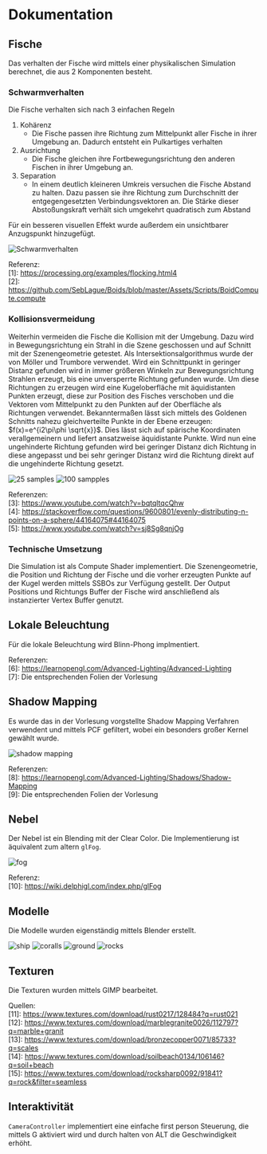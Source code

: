 # Dokumentation

## Fische

Das verhalten der Fische wird mittels einer physikalischen Simulation berechnet, die aus 2 Komponenten besteht.

### Schwarmverhalten

Die Fische verhalten sich nach 3 einfachen Regeln

1. Kohärenz
   - Die Fische passen ihre Richtung zum Mittelpunkt aller Fische in ihrer Umgebung an. Dadurch entsteht ein Pulkartiges verhalten
2. Ausrichtung
   - Die Fische gleichen ihre Fortbewegungsrichtung den anderen Fischen in ihrer Umgebung an.
3. Separation
   - In einem deutlich kleineren Umkreis versuchen die Fische Abstand zu halten. Dazu passen sie ihre Richtung zum Durchschnitt der entgegengesetzten Verbindungsvektoren an. Die Stärke dieser Abstoßungskraft verhält sich umgekehrt quadratisch zum Abstand

Für ein besseren visuellen Effekt wurde außerdem ein unsichtbarer Anzugspunkt hinzugefügt.

![](Screenshot%20from%202020-07-17%2015-16-10.png "Schwarmverhalten")

Referenz:  
[1]: <https://processing.org/examples/flocking.html4>  
[2]: <https://github.com/SebLague/Boids/blob/master/Assets/Scripts/BoidCompute.compute>  

### Kollisionsvermeidung

Weiterhin vermeiden die Fische die Kollision mit der Umgebung.
Dazu wird in Bewegungsrichtung ein Strahl in die Szene geschossen und auf Schnitt mit der Szenengeometrie getestet.
Als Intersektionsalgorithmus wurde der von Möller und Trumbore verwendet.
Wird ein Schnittpunkt in geringer Distanz gefunden wird in immer größeren Winkeln zur Bewegungsrichtung Strahlen erzeugt, bis eine unversperrte Richtung gefunden wurde.
Um diese Richtungen zu erzeugen wird eine Kugeloberfläche mit äquidistanten Punkten erzeugt, diese zur Position des Fisches verschoben und die Vektoren vom Mittelpunkt zu den Punkten auf der Oberfläche als Richtungen verwendet.
Bekanntermaßen lässt sich mittels des Goldenen Schnitts nahezu gleichverteilte Punkte in der Ebene erzeugen: $f(x)=e^{i2\pi\phi \sqrt{x}}$.
Dies lässt sich auf spärische Koordinaten verallgemeinern und liefert ansatzweise äquidistante Punkte.
Wird nun eine ungehinderte Richtung gefunden wird bei geringer Distanz dich Richtung in diese angepasst und bei sehr geringer Distanz wird die Richtung direkt auf die ungehinderte Richtung gesetzt.

![25 samples](samples_25.png "25 samples") 
![100 sampples](samples_100.png "100 samples")

Referenzen:  
[3]: <https://www.youtube.com/watch?v=bqtqltqcQhw>  
[4]: <https://stackoverflow.com/questions/9600801/evenly-distributing-n-points-on-a-sphere/44164075#44164075>  
[5]: <https://www.youtube.com/watch?v=sj8Sg8qnjOg>  

### Technische Umsetzung

Die Simulation ist als Compute Shader implementiert. Die Szenengeometrie, die Position und Richtung der Fische und die vorher erzeugten Punkte auf der Kugel werden mittels SSBOs zur Verfügung gestellt.
Der Output Positions und Richtungs Buffer der Fische wird anschließend als instanzierter Vertex Buffer genutzt.

## Lokale Beleuchtung

Für die lokale Beleuchtung wird Blinn-Phong implmentiert.  

Referenzen:  
[6]: <https://learnopengl.com/Advanced-Lighting/Advanced-Lighting>  
[7]: Die entsprechenden Folien der Vorlesung

## Shadow Mapping

Es wurde das in der Vorlesung vorgstellte Shadow Mapping Verfahren verwendent und mittels PCF gefiltert, wobei ein besonders großer Kernel gewählt wurde.

![shadow mapping](Screenshot%20from%202020-07-17%2015-16-55.png "Shadow Mapping")

Referenzen:  
[8]: <https://learnopengl.com/Advanced-Lighting/Shadows/Shadow-Mapping>  
[9]: Die entsprechenden Folien der Vorlesung  

## Nebel

Der Nebel ist ein Blending mit der Clear Color.
Die Implementierung ist äquivalent zum altern `glFog`.

![fog](Screenshot%20from%202020-07-17%2015-34-57.png "Nebel")

Referenz:  
[10]: <https://wiki.delphigl.com/index.php/glFog>

## Modelle

Die Modelle wurden eigenständig mittels Blender erstellt.

![ship](Screenshot%20from%202020-07-17%2015-14-53.png "Schiff")
![coralls](Screenshot%20from%202020-07-17%2015-32-17.png "Korallen")
![ground](Screenshot%20from%202020-07-17%2015-34-10.png "Boden")
![rocks](Screenshot%20from%202020-07-17%2015-32-47.png "Felsen")

## Texturen

Die Texturen wurden mittels GIMP bearbeitet.

Quellen:  
[11]: <https://www.textures.com/download/rust0217/128484?q=rust021>  
[12]: <https://www.textures.com/download/marblegranite0026/112797?q=marble+granit>  
[13]: <https://www.textures.com/download/bronzecopper0071/85733?q=scales>  
[14]: <https://www.textures.com/download/soilbeach0134/106146?q=soil+beach>  
[15]: <https://www.textures.com/download/rocksharp0092/91841?q=rock&filter=seamless>  


## Interaktivität

`CameraController` implementiert eine einfache first person Steuerung, die mittels G aktiviert wird und durch halten von ALT die Geschwindigkeit erhöht.
